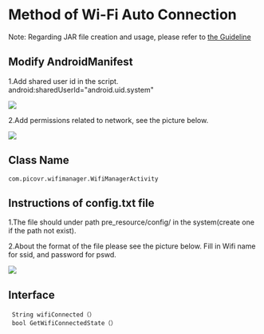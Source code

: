 # Method of Wi-Fi Auto Connection

Note: Regarding JAR file creation and usage, please refer to [the Guideline](https://github.com/PicoSupport/PicoSupport/blob/master/How_to_use_JAR_file_in_Unity_project_on_Pico_device.docx)

## Modify AndroidManifest

1.Add shared user id in the script. android:sharedUserId="android.uid.system"

![](https://github.com/picoxr/PicoWifiManager/blob/master/assets/01.png)

2.Add permissions related to network, see the picture below.

![](https://github.com/picoxr/PicoWifiManager/blob/master/assets/02.png)

## Class Name
```
com.picovr.wifimanager.WifiManagerActivity
```

## Instructions of config.txt file

1.The file should under path pre_resource/config/ in the system(create one if the path not exist).

2.About the format of the file please see the picture below. Fill in Wifi name for ssid, and password for pswd.

![](https://github.com/picoxr/PicoWifiManager/blob/master/assets/04.png)

## Interface
```
 String wifiConnected（）
 bool GetWifiConnectedState（）
```

